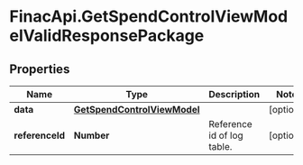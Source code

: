 # FinacApi.GetSpendControlViewModelValidResponsePackage

## Properties
Name | Type | Description | Notes
------------ | ------------- | ------------- | -------------
**data** | [**GetSpendControlViewModel**](GetSpendControlViewModel.md) |  | [optional] 
**referenceId** | **Number** | Reference id of log table. | [optional] 
